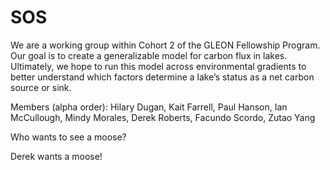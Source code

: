 ﻿# SOS
We are a working group within Cohort 2 of the GLEON Fellowship Program. Our goal is to create a generalizable model for carbon flux in lakes. Ultimately, we hope to run this model across environmental gradients to better understand which factors determine a lake’s status as a net carbon source or sink.

Members (alpha order): Hilary Dugan, Kait Farrell, Paul Hanson, Ian McCullough, Mindy Morales, Derek Roberts, Facundo Scordo, Zutao Yang

Who wants to see a moose?

Derek wants a moose!